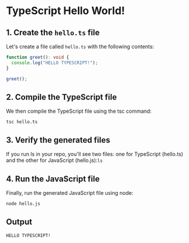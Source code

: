 # TypeScript Hello World!

## 1. Create the `hello.ts` file

Let's create a file called `hello.ts` with the following contents:

```typescript
function greet(): void {
  console.log("HELLO TYPESCRIPT!");
}

greet();
```

## 2. Compile the TypeScript file

We then compile the TypeScript file using the tsc command:
```
tsc hello.ts
```

## 3. Verify the generated files
If you run ls in your repo, you'll see two files: one for TypeScript (hello.ts) and the other for JavaScript (hello.js):``
ls
``

## 4. Run the JavaScript file
Finally, run the generated JavaScript file using node:
```bash
node hello.js
```

## Output
```
HELLO TYPESCRIPT!
```
